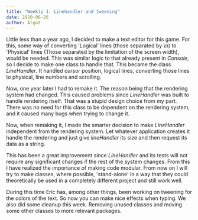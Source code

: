 ```yaml
---
title: "Weekly 1: Linehandler and tweening"
date: 2020-06-26
author: Algot
---
```


Little less than a year ago, I decided to make a text editor for this game. For this, some way of converting 'Logical' lines (those separated by \n) to 'Physical' lines (Those separated by the limitation of the screen width), would be needed. This was similar logic to that already present in _Console_, so I decide to make one class to handle that. This became the class _LineHandler_. It handled cursor position, logical lines, converting those lines to physical, line numbers and scrolling.

Now, one year later I had to remake it. The reason being that the rendering system had changed. This caused problems since _LineHandler_ was built to handle rendering itself. That was a stupid design choice from my part. There was no need for this class to be dependent on the rendering system, and it caused many bugs when trying to change it.

Now, when remaking it, I made the smarter decision to make _LineHandler_ independent from the rendering system. Let whatever application creates it handle the rendering and just give _lineHandler_ its size and then request its data as a string.

This has been a great improvement since _LineHandler_ and its tests will not require any significant changes if the rest of the system changes. From this I have realized the importance of making code modular. From now on I will try to make classes, where possible, 'stand-alone' in a way that they could theoretically be used in a completely different project and still work well.

During this time Eric has, among other things, been working on tweening for the colors of the text. So now you can make nice effects when typing. We also did some cleanup this week. Removing unused classes and moving some other classes to more relevant packages.
